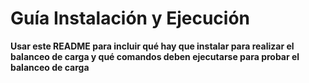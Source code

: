 # Guía Instalación y Ejecución
**Usar este README para incluir qué hay que instalar para realizar el balanceo de carga y qué comandos deben ejecutarse para probar el balanceo de carga**
